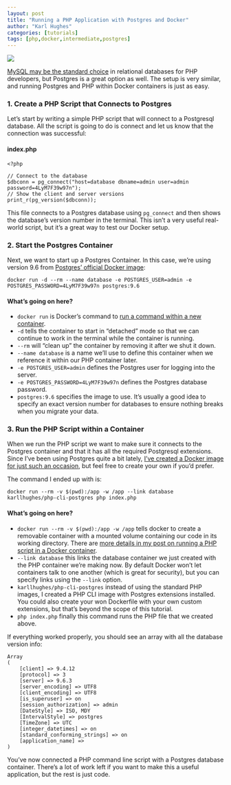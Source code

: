 ```yaml
---
layout: post
title: "Running a PHP Application with Postgres and Docker"
author: "Karl Hughes"
categories: [tutorials]
tags: [php,docker,intermediate,postgres]
---
```


![](https://i.imgur.com/4YGjEZr.jpg)

[MySQL may be the standard
choice](https://medium.com/shiphp/using-docker-to-run-a-php-and-mysql-application-b89f89098cc5)
in relational databases for PHP developers, but Postgres is a great option as
well. The setup is very similar, and running Postgres and PHP within Docker
containers is just as easy.

### 1. Create a PHP Script that Connects to Postgres

Let’s start by writing a simple PHP script that will connect to a Postgresql
database. All the script is going to do is connect and let us know that the
connection was successful:

#### index.php

    <?php

    // Connect to the database
    $dbconn = pg_connect("host=database dbname=admin user=admin password=4LyM7F39w97n");
    // Show the client and server versions
    print_r(pg_version($dbconn));

This file connects to a Postgres database using `pg_connect` and then shows the
database’s version number in the terminal. This isn’t a very useful real-world
script, but it’s a great way to test our Docker setup.

### 2. Start the Postgres Container

Next, we want to start up a Postgres Container. In this case, we’re using
version 9.6 from [Postgres’ official Docker
image](https://hub.docker.com/_/postgres/):

    docker run -d --rm --name database -e POSTGRES_USER=admin -e POSTGRES_PASSWORD=4LyM7F39w97n postgres:9.6

#### What’s going on here?

* `docker run` is Docker’s command to [run a command within a new
container](https://docs.docker.com/engine/reference/run/).
* `-d` tells the container to start in “detached” mode so that we can continue to
work in the terminal while the container is running.
* `--rm` will “clean up” the container by removing it after we shut it down.
* `--name database` is a name we’ll use to define this container when we reference
it within our PHP container later.
* `-e POSTGRES_USER=admin` defines the Postgres user for logging into the server.
* `-e POSTGRES_PASSWORD=4LyM7F39w97n` defines the Postgres database password.
* `postgres:9.6` specifies the image to use. It’s usually a good idea to specify
an exact version number for databases to ensure nothing breaks when you migrate
your data.

### 3. Run the PHP Script within a Container

When we run the PHP script we want to make sure it connects to the Postgres
container and that it has all the required Postgresql extensions. Since I’ve
been using Postgres quite a bit lately, [I’ve created a Docker image for just
such an occasion](https://hub.docker.com/r/karllhughes/php-cli-postgres/), but
feel free to create your own if you’d prefer.

The command I ended up with is:

    docker run --rm -v $(pwd):/app -w /app --link database karllhughes/php-cli-postgres php index.php

#### What’s going on here?

* `docker run --rm -v $(pwd):/app -w /app` tells docker to create a removable
container with a mounted volume containing our code in its working directory.
There are [more details in my post on running a PHP script in a Docker
container](https://medium.com/shiphp/running-a-php-script-in-a-docker-container-d9e6142bae11).
* `--link database` this links the database container we just created with the PHP
container we’re making now. By default Docker won’t let containers talk to one
another (which is great for security), but you can specify links using the
`--link` option.
* `karllhughes/php-cli-postgres` instead of using the standard PHP images, I
created a PHP CLI image with Postgres extensions installed. You could also
create your won Dockerfile with your own custom extensions, but that’s beyond
the scope of this tutorial.
* `php index.php` finally this command runs the PHP file that we created above.

If everything worked properly, you should see an array with all the database
version info:

    Array
    (
        [client] => 9.4.12
        [protocol] => 3
        [server] => 9.6.3
        [server_encoding] => UTF8
        [client_encoding] => UTF8
        [is_superuser] => on
        [session_authorization] => admin
        [DateStyle] => ISO, MDY
        [IntervalStyle] => postgres
        [TimeZone] => UTC
        [integer_datetimes] => on
        [standard_conforming_strings] => on
        [application_name] => 
    )

You’ve now connected a PHP command line script with a Postgres database
container. There’s a lot of work left if you want to make this a useful
application, but the rest is just code.

